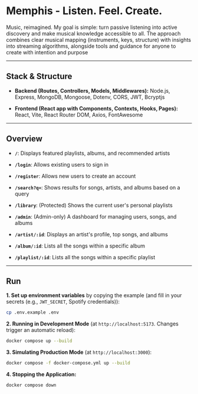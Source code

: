 # Memphis - Listen. Feel. Create.

Music, reimagined. My goal is simple: turn passive listening into active discovery and make musical knowledge accessible to all. The approach combines clear musical mapping (instruments, keys, structure) with insights into streaming algorithms, alongside tools and guidance for anyone to create with intention and purpose

---

## Stack & Structure

* **Backend (Routes, Controllers, Models, Middlewares):** Node.js, Express, MongoDB, Mongoose, Dotenv, CORS, JWT, Bcryptjs

* **Frontend (React app with Components, Contexts, Hooks, Pages):** React, Vite, React Router DOM, Axios, FontAwesome

---

## Overview

* **`/`**: Displays featured playlists, albums, and recommended artists
* **`/login`**: Allows existing users to sign in
* **`/register`**: Allows new users to create an account
* **`/search?q=`**: Shows results for songs, artists, and albums based on a query
* **`/library`**: (Protected) Shows the current user's personal playlists
* **`/admin`**: (Admin-only) A dashboard for managing users, songs, and albums

* **`/artist/:id`**: Displays an artist's profile, top songs, and albums
* **`/album/:id`**: Lists all the songs within a specific album
* **`/playlist/:id`**: Lists all the songs within a specific playlist

---

## Run

**1.  Set up environment variables** by copying the example (and fill in your secrets (e.g., `JWT_SECRET`, Spotify credentials)):

```bash
cp .env.example .env
```

**2. Running in Development Mode** (at `http://localhost:5173`. Changes trigger an automatic reload):

```bash
docker compose up --build
```

**3. Simulating Production Mode** (at `http://localhost:3000`):

```bash
docker compose -f docker-compose.yml up --build
```

**4. Stopping the Application:**

```bash
docker compose down
```